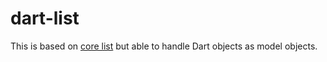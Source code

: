 dart-list
============

This is based on [core list](http://polymer.github.io/core-list) but able to
handle Dart objects as model objects.
